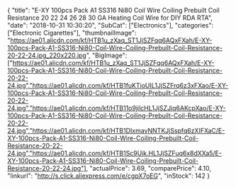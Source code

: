 {
	"title": "E-XY 100pcs Pack A1 SS316 Ni80 Coil Wire Coiling Prebuilt Coil Resistance 20 22 24 26 28 30 GA Heating Coil Wire for DIY RDA RTA",
	"date": "2018-10-31 10:30:20",
	"SubCat": ["Electronics"],
	"categories": ["Electronic Cigarettes"],
	"thumbnailImage": "https://ae01.alicdn.com/kf/HTB1u_zXaq_ST1JjSZFqq6AQxFXah/E-XY-100pcs-Pack-A1-SS316-Ni80-Coil-Wire-Coiling-Prebuilt-Coil-Resistance-20-22-24.jpg_220x220.jpg",
	"BigImage": ["https://ae01.alicdn.com/kf/HTB1u_zXaq_ST1JjSZFqq6AQxFXah/E-XY-100pcs-Pack-A1-SS316-Ni80-Coil-Wire-Coiling-Prebuilt-Coil-Resistance-20-22-24.jpg","https://ae01.alicdn.com/kf/HTB1fuKTioUIL1JjSZFrq6z3xFXao/E-XY-100pcs-Pack-A1-SS316-Ni80-Coil-Wire-Coiling-Prebuilt-Coil-Resistance-20-22-24.jpg","https://ae01.alicdn.com/kf/HTB11o9jilcHL1JjSZJiq6AKcpXao/E-XY-100pcs-Pack-A1-SS316-Ni80-Coil-Wire-Coiling-Prebuilt-Coil-Resistance-20-22-24.jpg","https://ae01.alicdn.com/kf/HTB1DIxmavNNTKJjSspfq6zXIFXaC/E-XY-100pcs-Pack-A1-SS316-Ni80-Coil-Wire-Coiling-Prebuilt-Coil-Resistance-20-22-24.jpg","https://ae01.alicdn.com/kf/HTB1Sc9Uik.HL1JjSZFuq6x8dXXa5/E-XY-100pcs-Pack-A1-SS316-Ni80-Coil-Wire-Coiling-Prebuilt-Coil-Resistance-20-22-24.jpg"],
	"actualPrice": 3.69,
	"comparePrice": 4.10,
	"linkurl": "http://s.click.aliexpress.com/e/cgpX7oEG",
	"inStock": 142
}
